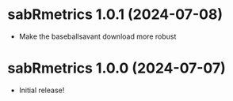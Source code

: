 
# sabRmetrics 1.0.1 (2024-07-08)

- Make the baseballsavant download more robust

# sabRmetrics 1.0.0 (2024-07-07)

- Initial release!
